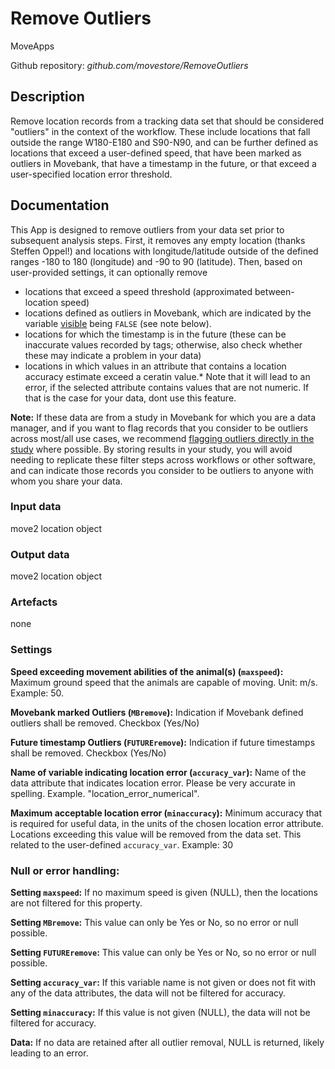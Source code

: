 # Remove Outliers
MoveApps

Github repository: *github.com/movestore/RemoveOutliers*

## Description
Remove location records from a tracking data set that should be considered "outliers" in the context of the workflow. These include locations that fall outside the range W180-E180 and S90-N90, and can be further defined as locations that exceed a user-defined speed, that have been marked as outliers in Movebank, that have a timestamp in the future, or that exceed a user-specified location error threshold.

## Documentation
This App is designed to remove outliers from your data set prior to subsequent analysis steps. First, it removes any empty location (thanks Steffen Oppel!) and locations with longitude/latitude outside of the defined ranges -180 to 180 (longitude) and -90 to 90 (latitude). Then, based on user-provided settings, it can optionally remove
* locations that exceed a speed threshold (approximated between-location speed)
* locations defined as outliers in Movebank, which are indicated by the variable [visible](http://vocab.nerc.ac.uk/collection/MVB/current/MVB000209/) being `FALSE` (see note below). 
* locations for which the timestamp is in the future (these can be inaccurate values recorded by tags; otherwise, also check whether these may indicate a problem in your data)
* locations in which values in an attribute that contains a location accuracy estimate exceed a ceratin value.* Note that it will lead to an error, if the selected attribute contains values that are not numeric. If that is the case for your data, dont use this feature.

**Note:** If these data are from a study in Movebank for which you are a data manager, and if you want to flag records that you consider to be outliers across most/all use cases, we recommend [flagging outliers directly in the study](https://www.movebank.org/cms/movebank-content/upload-qc#flag_outliers) where possible. By storing results in your study, you will avoid needing to replicate these filter steps across workflows or other software, and can indicate those records you consider to be outliers to anyone with whom you share your data.

### Input data
move2 location object

### Output data
move2 location object

### Artefacts
none

### Settings
**Speed exceeding movement abilities of the animal(s) (`maxspeed`):** Maximum ground speed that the animals are capable of moving. Unit: m/s. Example: 50.

**Movebank marked Outliers (`MBremove`):** Indication if Movebank defined outliers shall be removed. Checkbox (Yes/No)

**Future timestamp Outliers (`FUTUREremove`):** Indication if future timestamps shall be removed. Checkbox (Yes/No)

**Name of variable indicating location error (`accuracy_var`):** Name of the data attribute that indicates location error. Please be very accurate in spelling. Example. "location_error_numerical".

**Maximum acceptable location error (`minaccuracy`):** Minimum accuracy that is required for useful data, in the units of the chosen location error attribute. Locations exceeding this value will be removed from the data set. This related to the user-defined `accuracy_var`. Example: 30

### Null or error handling:
**Setting `maxspeed`:** If no maximum speed is given (NULL), then the locations are not filtered for this property. 

**Setting `MBremove`:** This value can only be Yes or No, so no error or null possible.

**Setting `FUTUREremove`:** This value can only be Yes or No, so no error or null possible.

**Setting `accuracy_var`:** If this variable name is not given or does not fit with any of the data attributes, the data will not be filtered for accuracy.

**Setting `minaccuracy`:** If this value is not given (NULL), the data will not be filtered for accuracy.

**Data:** If no data are retained after all outlier removal, NULL is returned, likely leading to an error.
